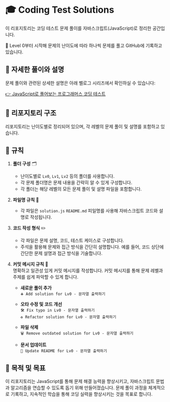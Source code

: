 # 🎓 Coding Test Solutions

이 리포지토리는 코딩 테스트 문제 풀이를 자바스크립트(JavaScript)로 정리한 공간입니다.

📝 Level 0부터 시작해 문제의 난이도에 따라 하나씩 문제를 풀고 GitHub에 기록하고 있습니다.

## 🔗 자세한 풀이와 설명

문제 풀이와 관련된 상세한 설명은 아래 벨로그 시리즈에서 확인하실 수 있습니다:

[👉 JavaScript로 풀어보는 프로그래머스 코딩 테스트](https://velog.io/@moon_dev/series/JavaScript-%ED%94%84%EB%A1%9C%EA%B7%B8%EB%9E%98%EB%A8%B8%EC%8A%A4-%EC%BD%94%EB%94%A9%ED%85%8C%EC%8A%A4%ED%8A%B8)

## 📂 리포지토리 구조

리포지토리는 난이도별로 정리되어 있으며, 각 레벨의 문제 풀이 및 설명를 포함하고 있습니다.

## 📜 규칙

1. **폴더 구성** 🗂️

   - 난이도별로 `Lv0`, `Lv1`, `Lv2` 등의 폴더를 사용합니다.
   - 각 문제 폴더명은 문제 내용을 간략히 알 수 있게 구성합니다.
   - 각 폴더는 해당 레벨의 모든 문제 풀이 및 설명 파일을 포함합니다.

2. **파일명 규칙** 📄

   - 각 파일은 `solution.js` `README.md` 피일명를 사용해 자바스크립트 코드와 설명로 작성됩니다.

3. **코드 작성 형식** ✏️

   - 각 파일은 문제 설명, 코드, 테스트 케이스로 구성합니다.
   - 주석을 활용해 문제와 접근 방식을 간단히 설명합니다. 예를 들어, 코드 상단에 간단한 문제 설명과 접근 방식을 기술합니다.

4. **커밋 메시지 규칙** 📝  
   명확하고 일관성 있게 커밋 메시지를 작성합니다. 커밋 메시지를 통해 문제 레벨과 주제를 쉽게 파악할 수 있게 합니다.

   - **새로운 풀이 추가**  
     `➕ Add solution for Lv0 - 문자열 출력하기`

   - **오타 수정 및 코드 개선**  
     `🛠️ Fix typo in Lv0 - 문자열 출력하기`  
     `♻️ Refactor solution for Lv0 - 문자열 출력하기`

   - **파일 삭제**  
     `🗑️ Remove outdated solution for Lv0 - 문자열 출력하기`

   - **문서 업데이트**  
     `📝 Update README for Lv0 - 문자열 출력하기`

## 🎯 목적 및 목표

이 리포지토리는 JavaScript를 통해 문제 해결 능력을 향상시키고, 자바스크립트 문법과 알고리즘을 연습할 수 있도록 돕기 위해 만들어졌습니다. 문제 풀이 과정을 체계적으로 기록하고, 지속적인 학습을 통해 코딩 실력을 향상시키는 것을 목표로 합니다.
